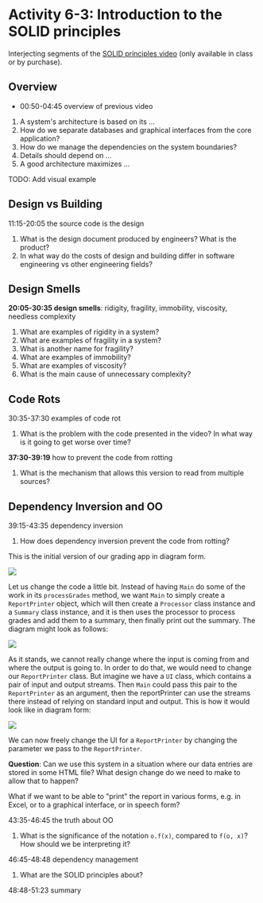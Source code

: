 # Activity 6-3: Introduction to the SOLID principles

Interjecting segments of the [SOLID principles video](../videos/09-solid_principles.md) (only available in class or by purchase).

## Overview

- 00:50-04:45 overview of previous video

1. A system's architecture is based on its ...
2. How do we separate databases and graphical interfaces from the core application?
3. How do we manage the dependencies on the system boundaries?
4. Details should depend on ...
5. A good architecture maximizes ...


TODO: Add visual example

## Design vs Building

11:15-20:05 the source code is the design

1. What is the design document produced by engineers? What is the product?
2. In what way do the costs of design and building differ in software engineering vs other engineering fields?

## Design Smells

**20:05-30:35 design smells**: ridigity, fragility, immobility, viscosity, needless complexity

1. What are examples of rigidity in a system?
2. What are examples of fragility in a system?
3. What is another name for fragility?
4. What are examples of immobility?
5. What are examples of viscosity?
6. What is the main cause of unnecessary complexity?

## Code Rots

30:35-37:30 examples of code rot

1. What is the problem with the code presented in the video? In what way is it going to get worse over time?

**37:30-39:19** how to prevent the code from rotting

1. What is the mechanism that allows this version to read from multiple sources?

## Dependency Inversion and OO

39:15-43:35 dependency inversion

1. How does dependency inversion prevent the code from rotting?

This is the initial version of our grading app in diagram form.

![](../images/dependenciesAndMain_Grading.png)

Let us change the code a little bit. Instead of having `Main` do some of the work in its `processGrades` method, we want `Main` to simply create a `ReportPrinter` object, which will then create a `Processor` class instance and a `Summary` class instance, and it is then uses the processor to process grades and add them to a summary, then finally print out the summary. The diagram might look as follows:

![](../images/gradingDependencies_AddingReportPrinter.png)

As it stands, we cannot really change where the input is coming from and where the output is going to. In order to do that, we would need to change our `ReportPrinter` class. But imagine we have a `UI` class, which contains a pair of input and output streams. Then `Main` could pass this pair to the `ReportPrinter` as an argument, then the reportPrinter can use the streams there instead of relying on standard input and output. This is how it would look like in diagram form:

![](../images/gradingDependencies_ReportPrinterTakingUIParam.png)

We can now freely change the UI for a `ReportPrinter` by changing the parameter we pass to the `ReportPrinter`.

**Question**: Can we use this system in a situation where our data entries are stored in some HTML file? What design change do we need to make to allow that to happen?

What if we want to be able to "print" the report in various forms, e.g. in Excel, or to a graphical interface, or in speech form?

43:35-46:45 the truth about OO

1. What is the significance of the notation `o.f(x)`, compared to `f(o, x)`? How should we be interpreting it?

46:45-48:48 dependency management

1. What are the SOLID principles about?

48:48-51:23 summary
